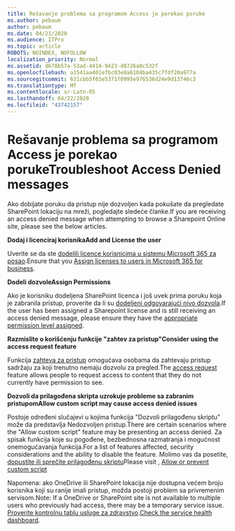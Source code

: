 ```yaml
---
title: Rešavanje problema sa programom Access je porekao poruke
ms.author: pebaum
author: pebaum
ms.date: 04/21/2020
ms.audience: ITPro
ms.topic: article
ROBOTS: NOINDEX, NOFOLLOW
localization_priority: Normal
ms.assetid: d678b57a-53ad-4414-9423-d8726a0c532f
ms.openlocfilehash: a1541aa401efbc03e8a6104ba435c7fdf20a977a
ms.sourcegitcommit: 631cbb5f03e5371f0995e976536d24e9d13746c3
ms.translationtype: MT
ms.contentlocale: sr-Latn-RS
ms.lasthandoff: 04/22/2020
ms.locfileid: "43742157"
---
```

# <a name="troubleshoot-access-denied-messages"></a><span data-ttu-id="69a20-102">Rešavanje problema sa programom Access je porekao poruke</span><span class="sxs-lookup"><span data-stu-id="69a20-102">Troubleshoot Access Denied messages</span></span>

<span data-ttu-id="69a20-103">Ako dobijate poruku da pristup nije dozvoljen kada pokušate da pregledate SharePoint lokaciju na mreži, pogledajte sledeće članke.</span><span class="sxs-lookup"><span data-stu-id="69a20-103">If you are receiving an access denied message when attempting to browse a Sharepoint Online site, please see the below articles.</span></span>

<span data-ttu-id="69a20-104">**Dodaj i licenciraj korisnika**</span><span class="sxs-lookup"><span data-stu-id="69a20-104">**Add and License the user**</span></span>

<span data-ttu-id="69a20-105">Uverite se da ste [dodelili licence korisnicima u sistemu Microsoft 365 za posao](https://docs.microsoft.com/office365/admin/subscriptions-and-billing/assign-licenses-to-users?view=o365-worldwide&amp;tabs=One).</span><span class="sxs-lookup"><span data-stu-id="69a20-105">Ensure that you [Assign licenses to users in Microsoft 365 for business](https://docs.microsoft.com/office365/admin/subscriptions-and-billing/assign-licenses-to-users?view=o365-worldwide&amp;tabs=One).</span></span>

<span data-ttu-id="69a20-106">**Dodeli dozvole**</span><span class="sxs-lookup"><span data-stu-id="69a20-106">**Assign Permissions**</span></span>

<span data-ttu-id="69a20-107">Ako je korisniku dodeljena SharePoint licenca i još uvek prima poruku koja je zabranila pristup, proverite da li su [dodeljeni odgovarajući nivo dozvola](https://docs.microsoft.com/sharepoint/understanding-permission-levels).</span><span class="sxs-lookup"><span data-stu-id="69a20-107">If the user has been assigned a Sharepoint license and is still receiving an access denied message, please ensure they have the [appropriate permission level assigned](https://docs.microsoft.com/sharepoint/understanding-permission-levels).</span></span>

<span data-ttu-id="69a20-108">**Razmislite o korišćenju funkcije "zahtev za pristup"**</span><span class="sxs-lookup"><span data-stu-id="69a20-108">**Consider using the access request feature**</span></span>

<span data-ttu-id="69a20-109">Funkcija [zahteva za pristup](https://support.office.com/article/Set-up-and-manage-access-requests-94B26E0B-2822-49D4-929A-8455698654B3) omogućava osobama da zahtevaju pristup sadržaju za koji trenutno nemaju dozvolu za pregled.</span><span class="sxs-lookup"><span data-stu-id="69a20-109">The [access request](https://support.office.com/article/Set-up-and-manage-access-requests-94B26E0B-2822-49D4-929A-8455698654B3) feature allows people to request access to content that they do not currently have permission to see.</span></span> 

<span data-ttu-id="69a20-110">**Dozvoli da prilagođena skripta uzrokuje probleme sa zabranim pristupom**</span><span class="sxs-lookup"><span data-stu-id="69a20-110">**Allow custom script may cause access denied issues**</span></span>

<span data-ttu-id="69a20-111">Postoje određeni slučajevi u kojima funkcija "Dozvoli prilagođenu skriptu" može da predstavlja Nedozvoljen pristup.</span><span class="sxs-lookup"><span data-stu-id="69a20-111">There are certain scenarios where the "Allow custom script" feature may be presenting an access denied.</span></span> <span data-ttu-id="69a20-112">Za spisak funkcija koje su pogođene, bezbednosna razmatranja i mogućnost onemogućavanja funkcija.</span><span class="sxs-lookup"><span data-stu-id="69a20-112">For a list of features affected, security considerations and the ability to disable the feature.</span></span> <span data-ttu-id="69a20-113">Molimo vas da posetite, [dopustite ili sprečite prilagođenu skriptu](https://docs.microsoft.com/sharepoint/allow-or-prevent-custom-script)</span><span class="sxs-lookup"><span data-stu-id="69a20-113">Please visit , [Allow or prevent custom script](https://docs.microsoft.com/sharepoint/allow-or-prevent-custom-script)</span></span>

<span data-ttu-id="69a20-114">Napomena: ako OneDrive ili SharePoint lokacija nije dostupna većem broju korisnika koji su ranije imali pristup, možda postoji problem sa privremenim servisom.</span><span class="sxs-lookup"><span data-stu-id="69a20-114">Note: If a OneDrive or SharePoint site is not available to multiple users who previously had access, there may be a temporary service issue.</span></span> <span data-ttu-id="69a20-115">[Proverite kontrolnu tablu usluge za zdravstvo](https://portal.office.com/adminportal/home#/servicehealth).</span><span class="sxs-lookup"><span data-stu-id="69a20-115">[Check the service health dashboard](https://portal.office.com/adminportal/home#/servicehealth).</span></span>


  

